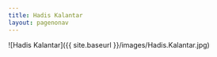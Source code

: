 ```yaml
---
title: Hadis Kalantar
layout: pagenonav
---
```

![Hadis Kalantar]({{ site.baseurl }}/images/Hadis.Kalantar.jpg)

 


